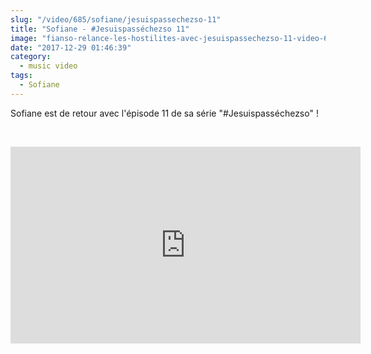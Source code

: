```yaml
--- 
slug: "/video/685/sofiane/jesuispassechezso-11"
title: "Sofiane - #Jesuispasséchezso 11"
image: "fianso-relance-les-hostilites-avec-jesuispassechezso-11-video-649.jpg"
date: "2017-12-29 01:46:39"
category:
  - music video
tags:
  - Sofiane
---
```

<p>Sofiane est de retour avec l'épisode 11 de sa série "#Jesuispasséchezso" !</p><br/><p><iframe width="560" height="315" src="https://www.youtube.com/embed/sGSfN3i4NoI" frameborder="0" gesture="media" allow="encrypted-media" allowfullscreen></iframe></p>